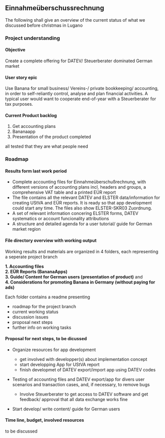 ## Einnahmeüberschussrechnung

The following shall give an overview of the current status of what we discussed before christmas in Lugano

### Project understanding

#### Objective
Create a complete offering for DATEV/ Steuerberater dominated German market  

#### User story epic
Use Banana for small business/ Vereins-/ private bookkeeping/ accounting, in order to self-reliantly control, analyse and plan financial activities. A typical user would want to cooperate end-of-year with a Steuerberater for tax purposes.  

#### Current Product backlog
1. Get accounting plans
2. Bananaapp
3. Presentation of the product completed  

all tested that they are what people need

### Roadmap

#### Results form last work period
* Complete accounting files for Einnahmeüberschußrechnung, with different versions of accounting plans incl. headers and groups, a comprehensive VAT table and a printed EÜR report
* The file contains all the relevant DATEV and ELSTER data/information for creating UStVA and EÜR reports. It is ready so that app development could start any time. The files also show ELSTER-SKR03 Zuordnung.
* A set of relevant information concering ELSTER forms, DATEV systematics or account funcionality attributions
* A structure and detailed agenda for a user tutorial/ guide for German market region

#### File directory overview with working output

Working results and materials are organized in 4 folders, each representing a seperate project branch

**1. Accounting files**      
**2. EÜR Reports (BananaApps)**      
**3. Guide/ Content for German users (presentation of product)** and       
**4. Considerations for promoting Banana in Germany (without paying for ads)**   

Each folder contains a readme presenting

* roadmap for the project branch
* current working status
* discussion issues
* proposal next steps
* further info on working tasks

#### Proposal for next steps, to be dicussed

* Organize resources for app development
    * get involved with developper(s) about implementation concept
    * start developping App for UStVA report
    * finish developmet of DATEV export/import app using DATEV codes  
    
* Testing of accounting files and DATEV export/app for divers user scenarios and transaction cases, and, if necessary, to remove bugs
    * Involve Steuerberater to get access to DATEV software and get feedback/ approval that all data exchange works fine  
    
* Start develop/ write content/ guide for German users

#### Time line, budget, involved resources

to be discussed




